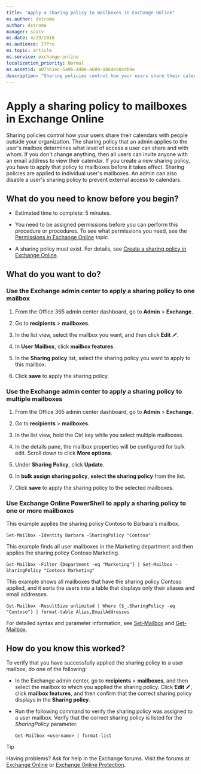 ```yaml
---
title: "Apply a sharing policy to mailboxes in Exchange Online"
ms.author: dstrome
author: dstrome
manager: scotv
ms.date: 4/29/2016
ms.audience: ITPro
ms.topic: article
ms.service: exchange-online
localization_priority: Normal
ms.assetid: a075b1ec-5a96-4d0e-a609-ab64e50cdb9e
description: "Sharing policies control how your users share their calendars with people outside your organization. The sharing policy that an admin applies to the user's mailbox determines what level of access a user can share and with whom. If you don't change anything, then all users can invite anyone with an email address to view their calendar. If you create a new sharing policy, you have to apply that policy to mailboxes before it takes effect. Sharing policies are applied to individual user's mailboxes. An admin can also disable a user's sharing policy to prevent external access to calendars."
---
```


# Apply a sharing policy to mailboxes in Exchange Online

Sharing policies control how your users share their calendars with people outside your organization. The sharing policy that an admin applies to the user's mailbox determines what level of access a user can share and with whom. If you don't change anything, then all users can invite anyone with an email address to view their calendar. If you create a new sharing policy, you have to apply that policy to mailboxes before it takes effect. Sharing policies are applied to individual user's mailboxes. An admin can also disable a user's sharing policy to prevent external access to calendars.
  
## What do you need to know before you begin?

- Estimated time to complete: 5 minutes.
    
- You need to be assigned permissions before you can perform this procedure or procedures. To see what permissions you need, see the [Permissions in Exchange Online](../../permissions-exo/permissions-exo.md) topic. 
    
- A sharing policy must exist. For details, see [Create a sharing policy in Exchange Online](create-a-sharing-policy.md).
    
## What do you want to do?

### Use the Exchange admin center to apply a sharing policy to one mailbox
<a name="BKMK_EAC"> </a>

1. From the Office 365 admin center dashboard, go to **Admin** \> **Exchange**.
    
2. Go to **recipients** \> **mailboxes**.
    
3. In the list view, select the mailbox you want, and then click **Edit** ![Edit icon](../../media/ITPro_EAC_EditIcon.gif).
    
4. In **User Mailbox**, click **mailbox features**.
    
5. In the **Sharing policy** list, select the sharing policy you want to apply to this mailbox. 
    
6. Click **save** to apply the sharing policy. 
    
### Use the Exchange admin center to apply a sharing policy to multiple mailboxes
<a name="BKMK_EAC"> </a>

1. From the Office 365 admin center dashboard, go to **Admin** \> **Exchange**.
    
2. Go to **recipients** \> **mailboxes**.
    
3. In the list view, hold the Ctrl key while you select multiple mailboxes.
    
4. In the details pane, the mailbox properties will be configured for bulk edit. Scroll down to click **More options**.
    
5. Under **Sharing Policy**, click **Update**.
    
6. In **bulk assign sharing policy**, **select the sharing policy** from the list. 
    
7. Click **save** to apply the sharing policy to the selected mailboxes. 
    
### Use Exchange Online PowerShell to apply a sharing policy to one or more mailboxes
<a name="BKMK_Shell"> </a>

This example applies the sharing policy Contoso to Barbara's mailbox.
  
```
Set-Mailbox -Identity Barbara -SharingPolicy "Contoso"
```

This example finds all user mailboxes in the Marketing department and then applies the sharing policy Contoso Marketing.
  
```
Get-Mailbox -Filter {Department -eq "Marketing"} | Set-Mailbox -SharingPolicy "Contoso Marketing"
```

This example shows all mailboxes that have the sharing policy Contoso applied, and it sorts the users into a table that displays only their aliases and email addresses.
  
```
Get-Mailbox -ResultSize unlimited | Where {$_.SharingPolicy -eq "Contoso"} | format-table Alias,EmailAddresses
```

For detailed syntax and parameter information, see [Set-Mailbox](https://technet.microsoft.com/library/a0d413b9-d949-4df6-ba96-ac0906dedae2.aspx) and [Get-Mailbox](https://technet.microsoft.com/library/8a5a6eb9-4a75-47f9-ae3b-a3ba251cf9a8.aspx).
  
## How do you know this worked?

To verify that you have successfully applied the sharing policy to a user mailbox, do one of the following:
  
- In the Exchange admin center, go to **recipients** \> **mailboxes**, and then select the mailbox to which you applied the sharing policy. Click **Edit** ![Edit icon](../../media/ITPro_EAC_EditIcon.gif), click **mailbox features**, and then confirm that the correct sharing policy displays in the **Sharing policy**.
    
- Run the following command to verify the sharing policy was assigned to a user mailbox. Verify that the correct sharing policy is listed for the _SharingPolicy_ parameter. 
    
  ```
  Get-Mailbox <username> | format-list
  ```

> [!TIP]
> Having problems? Ask for help in the Exchange forums. Visit the forums at [Exchange Online](https://go.microsoft.com/fwlink/p/?linkId=267542) or [Exchange Online Protection](https://go.microsoft.com/fwlink/p/?linkId=285351). 
  

